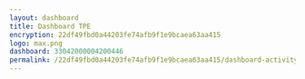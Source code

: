 ```yaml
---
layout: dashboard
title: Dashboard TPE
encryption: 22df49fbd0a44203fe74afb9f1e9bcaea63aa415
logo: max.png
dashboard: 33042000004200446
permalink: /22df49fbd0a44203fe74afb9f1e9bcaea63aa415/dashboard-activity/
---
```

